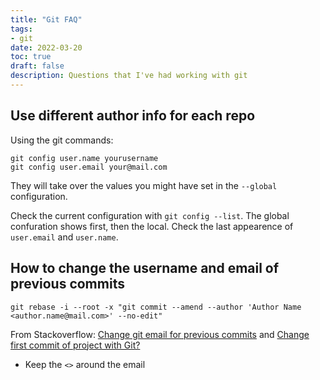 ```yaml
---
title: "Git FAQ"
tags:
- git
date: 2022-03-20
toc: true
draft: false
description: Questions that I've had working with git
---
```



## Use different author info for each repo

Using the git commands:

```git
git config user.name yourusername
git config user.email your@mail.com
```

They will take over the values you might have set in the `--global` configuration.

Check the current configuration with `git config --list`. The global confuration shows first, then the local. Check the last appearence of `user.email` and `user.name`.

## How to change the username and email of previous commits

```shell
git rebase -i --root -x "git commit --amend --author 'Author Name <author.name@mail.com>' --no-edit"
```
From Stackoverflow: [Change git email for previous commits](https://stackoverflow.com/questions/34850831/change-git-email-for-previous-commits) and [Change first commit of project with Git?](https://stackoverflow.com/questions/2246208/change-first-commit-of-project-with-git)

- Keep the `<>` around the email